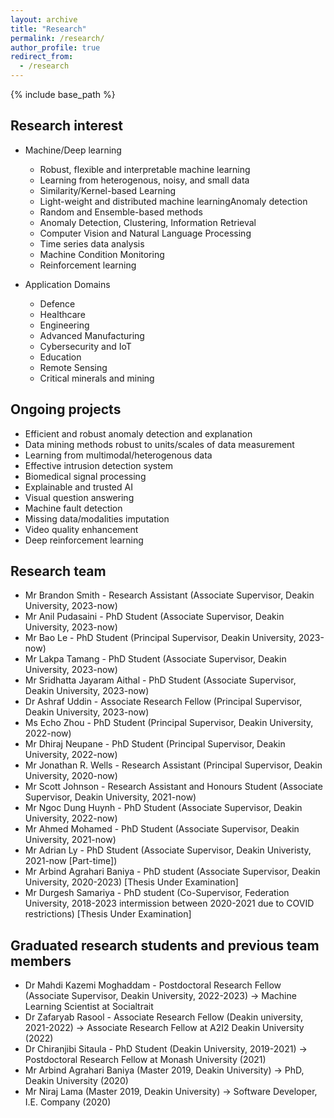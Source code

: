 ```yaml
---
layout: archive
title: "Research"
permalink: /research/
author_profile: true
redirect_from:
  - /research
---
```


{% include base_path %}

Research interest
-----------------
* Machine/Deep learning
  * Robust, flexible and interpretable machine learning
  * Learning from heterogenous, noisy, and small data
  * Similarity/Kernel-based Learning
  * Light-weight and distributed machine learningAnomaly detection
  * Random and Ensemble-based methods
  * Anomaly Detection, Clustering, Information Retrieval
  * Computer Vision and Natural Language Processing
  * Time series data analysis
  * Machine Condition Monitoring
  * Reinforcement learning

* Application Domains
  * Defence 
  * Healthcare
  * Engineering
  * Advanced Manufacturing
  * Cybersecurity and IoT
  * Education
  * Remote Sensing
  * Critical minerals and mining


Ongoing projects
----------------
* Efficient and robust anomaly detection and explanation
* Data mining methods robust to units/scales of data measurement
* Learning from multimodal/heterogenous data
* Effective intrusion detection system
* Biomedical signal processing
* Explainable and trusted AI
* Visual question answering
* Machine fault detection
* Missing data/modalities imputation
* Video quality enhancement
* Deep reinforcement learning

Research team
--------------
* Mr Brandon Smith - Research Assistant (Associate Supervisor, Deakin University, 2023-now)
* Mr Anil Pudasaini - PhD Student (Associate Supervisor, Deakin University, 2023-now)
* Mr Bao Le - PhD Student (Principal Supervisor, Deakin University, 2023-now)
* Mr Lakpa Tamang - PhD Student (Associate Supervisor, Deakin University, 2023-now)
* Mr Sridhatta Jayaram Aithal - PhD Student (Associate Supervisor, Deakin University, 2023-now)
* Dr Ashraf Uddin - Associate Research Fellow (Principal Supervisor, Deakin University, 2023-now)
* Ms Echo Zhou - PhD Student (Principal Supervisor, Deakin University, 2022-now) 
* Mr Dhiraj Neupane - PhD Student (Principal Supervisor, Deakin University, 2022-now)  
* Mr Jonathan R. Wells - Research Assistant (Principal Supervisor, Deakin University, 2020-now)
* Mr Scott Johnson - Research Assistant and Honours Student (Associate Supervisor, Deakin University, 2021-now)
* Mr Ngoc Dung Huynh - PhD Student (Associate Supervisor, Deakin University, 2022-now) 
* Mr Ahmed Mohamed - PhD Student (Associate Supervisor, Deakin University, 2021-now)
* Mr Adrian Ly - PhD Student (Associate Supervisor, Deakin Univeristy, 2021-now [Part-time])
* Mr Arbind Agrahari Baniya - PhD student (Associate Supervisor, Deakin University, 2020-2023) [Thesis Under Examination]
* Mr Durgesh Samariya - PhD student (Co-Supervisor, Federation University, 2018-2023 intermission between 2020-2021 due to COVID restrictions) [Thesis Under Examination]

Graduated research students and previous team members
-----------------------------------------------------
* Dr Mahdi Kazemi Moghaddam - Postdoctoral Research Fellow (Associate Supervisor, Deakin University, 2022-2023) -> Machine Learning Scientist at Socialtrait
* Dr Zafaryab Rasool - Associate Research Fellow (Deakin university, 2021-2022) -> Associate Research Fellow at A2I2 Deakin University (2022)
* Dr Chiranjibi Sitaula - PhD Student (Deakin University, 2019-2021) -> Postdoctoral Research Fellow at Monash University (2021)
* Mr Arbind Agrahari Baniya (Master 2019, Deakin University) -> PhD, Deakin University (2020)
* Mr Niraj Lama (Master 2019, Deakin University) -> Software Developer, I.E. Company (2020)
